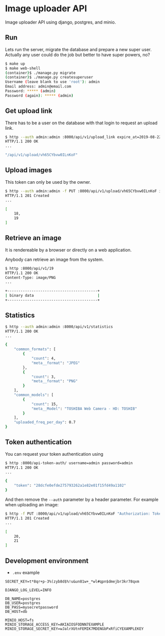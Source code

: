 # Image uploader API

Image uploader API using django, postgres, and minio.

## Run

Lets run the server, migrate the database and prepare a new super user.
Actually any user could do the job but better to have super powers, no?

```bash
$ make up
$ make web-shell
(container)$ ./manage.py migrate
(container)$ ./manage.py createsuperuser
Username (leave blank to use 'root'): admin
Email address: admin@email.com
Password: ***** (admin)
Password (again): ***** (admin)
```

## Get upload link

There has to be a user on the database with that login to request an
upload link.

```bash
$ http --auth admin:admin :8000/api/v1/upload_link expire_at=2019-08-22
HTTP/1.1 200 OK
...

"/api/v1/upload/vh65CYbvw0ILnKoF"
```

## Upload images

This token can only be used by the owner.

```bash
$ http --auth admin:admin -f PUT :8000/api/v1/upload/vh65CYbvw0ILnKoF images@data/me.jpg images@data/lena.png
HTTP/1.1 201 Created
...

[
    18,
    19
]
```

## Retrieve an image

It is rendereable by a browser or directly on a web application.

Anybody can retrieve an image from the system.

```bash
$ http :8000/api/v1/19
HTTP/1.1 200 OK
Content-Type: image/PNG
...

+-----------------------------------------+
| binary data                             |
+-----------------------------------------+
```

## Statistics

```bash
$ http --auth admin:admin :8000/api/v1/statistics
HTTP/1.1 200 OK
...

{
    "common_formats": [
        {
            "count": 4,
            "meta__format": "JPEG"
        },
        {
            "count": 3,
            "meta__format": "PNG"
        }
    ],
    "common_models": [
        {
            "count": 15,
            "meta__Model": "TOSHIBA Web Camera - HD: TOSHIB"
        }
    ],
    "uploaded_freq_per_day": 0.7
}
```

## Token authentication

You can request your token authentication using

```bash
$ http :8000/api-token-auth/ username=admin password=admin
HTTP/1.1 200 OK
...

{
    "token": "28dcfe0efde275793262a1e82e01f15fd49a1102"
}
```

And then remove the `--auth` parameter by a header parameter. For example when
uploading an image:

```bash
$ http -f PUT :8000/api/v1/upload/vh65CYbvw0ILnKoF "Authorization: Token 28dcfe0efde275793262a1e82e01f15fd49a1102" images@data/me.jpg images@data/lena.png
HTTP/1.1 201 Created
...

[
    20,
    21
]
```

## Development environment

* `.env` example

```text
SECRET_KEY=t*8qr+p-3%(zyb8d$%!u&un81w+_*wl#qpn$dmejbr3kr78qxm

DJANGO_LOG_LEVEL=INFO

DB_NAME=postgres
DB_USER=postgres
DB_PASS=mysecretpassword
DB_HOST=db

MINIO_HOST=fs
MINIO_STORAGE_ACCESS_KEY=AKIAIOSFODNN7EXAMPLE
MINIO_STORAGE_SECRET_KEY=wJalrXUtnFEMIK7MDENGbPxRfiCYEXAMPLEKEY
```
